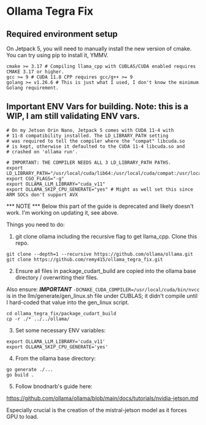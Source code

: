 # Ollama Tegra Fix
## Required environment setup
On Jetpack 5, you will need to manually install the new version of cmake. 
You can try using pip to install it, YMMV.

```
cmake >= 3.17 # Compiling llama_cpp with CUBLAS/CUDA enabled requires CMAKE 3.17 or higher. 
gcc >= 9 # CUDA 11.8 CPP requires gcc/g++ >= 9
golang >= v1.26.6 # This is just what I used, I don't know the minimum Golang requirement.
```

## Important ENV Vars for building. Note: this is a WIP, I am still validating ENV vars.

```
# On my Jetson Orin Nano, Jetpack 5 comes with CUDA 11-4 with
# 11-8 compatibility installed. The LD_LIBRARY_PATH setting
# was required to tell the compiler where the "compat" libcuda.so
# is kept, otherwise it defaulted to the CUDA 11-4 libcuda.so and
# crashed on 'ollama run'.

# IMPORTANT: THE COMPILER NEEDS ALL 3 LD_LIBRARY_PATH PATHS.
export LD_LIBRARY_PATH="/usr/local/cuda/lib64:/usr/local/cuda/compat:/usr/local/cuda/include" 
export CGO_FLAGS="-g"
export OLLAMA_LLM_LIBRARY="cuda_v11" 
export OLLAMA_SKIP_CPU_GENERATE="yes" # Might as well set this since ARM SOCs don't support AVX
```

*** NOTE *** Below this part of the guide is deprecated and likely doesn't work. I'm working on updating it, see above.

Things you need to do:

1. git clone ollama including the recursive flag to get llama_cpp. Clone this repo.
```
git clone --depth=1 --recursive https://github.com/ollama/ollama.git
git clone https://github.com/remy415/ollama_tegra_fix.git
```

2. Ensure all files in package_cudart_build are copied into the ollama base directory / overwriting their files.

Also ensure: ***IMPORTANT***
```-DCMAKE_CUDA_COMPILER=/usr/local/cuda/bin/nvcc```
is in the llm/generate/gen_linux.sh file under CUBLAS; it didn't compile until I hard-coded that value into the gen_linux script.

```
cd ollama_tegra_fix/package_cudart_build
cp -r ./* ../../ollama/
```

3. Set some necessary ENV variables:

```
export OLLAMA_LLM_LIBRARY='cuda_v11'
export OLLAMA_SKIP_CPU_GENERATE='yes'
```

4. From the ollama base directory:

```
go generate ./...
go build .
```

5. Follow bnodnarb's guide here:

https://github.com/ollama/ollama/blob/main/docs/tutorials/nvidia-jetson.md

Especially crucial is the creation of the mistral-jetson model as it forces GPU to load.

